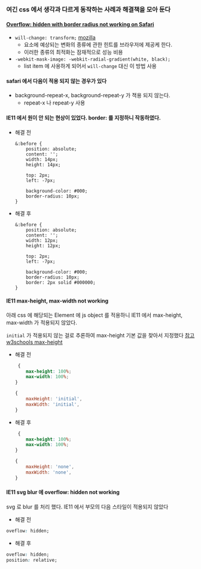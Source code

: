 ### 여긴 css 에서 생각과 다르게 동작하는 사례과 해결책을 모아 둔다

#### [Overflow: hidden with border radius not working on Safari](https://stackoverflow.com/questions/49066011/overflow-hidden-with-border-radius-not-working-on-safari)

-   `will-change: transform;` [mozilla](https://developer.mozilla.org/ko/docs/Web/CSS/will-change)
    -   요소에 예상되는 변화의 종류에 관한 힌트를 브라우저에 제공케 한다.
    -   이러한 종류의 최적화는 잠재적으로 성능 비용
-   `-webkit-mask-image: -webkit-radial-gradient(white, black);`
    -   list item 에 사용하게 되어서 `will-change` 대신 이 방법 사용

#### safari 에서 다음이 적용 되지 않는 경우가 있다

-   background-repeat-x, background-repeat-y 가 젹용 되지 않는다.
    -   repeat-x 나 repeat-y 사용

#### IE11 에서 원이 안 되는 현상이 있었다. border: 를 지정하니 작동하였다.

-   해결 전

    ```
    &:before {
        position: absolute;
        content: '';
        width: 14px;
        height: 14px;

        top: 2px;
        left: -7px;

        background-color: #000;
        border-radius: 10px;
    }
    ```

-   해결 후

    ```
    &:before {
        position: absolute;
        content: '';
        width: 12px;
        height: 12px;

        top: 2px;
        left: -7px;

        background-color: #000;
        border-radius: 10px;
        border: 2px solid #000000;
    }
    ```

#### IE11 max-height, max-width not working

아래 css 에 해당되는 Element 에 js object 를 적용하니 IE11 에서 max-height, max-width 가 적용되지 않았다.

`initial` 가 적용되지 않는 걸로 추론하여 max-height 기본 값을 찾아서 지정했다 [참고 w3schools max-height](https://www.w3schools.com/cssref/pr_dim_max-height.asp)

-   해결 전

    ```css
     {
        max-height: 100%;
        max-width: 100%;
    }
    ```

    ```jsx
    {
        maxHeight: 'initial',
        maxWidth: 'initial',
    }
    ```

-   해결 후
    ```css
     {
        max-height: 100%;
        max-width: 100%;
    }
    ```
    ```jsx
    {
        maxHeight: 'none',
        maxWidth: 'none',
    }
    ```

#### IE11 svg blur 에 overflow: hidden not working

svg 로 blur 를 처리 했다. IE11 에서 부모의 다음 스타일이 적용되지 않았다

-   해결 전

```css
oveflow: hidden;
```

-   해결 후

```css
oveflow: hidden;
position: relative;
```
